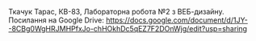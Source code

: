Ткачук Тарас, КВ-83, Лабораторна робота №2 з ВЕБ-дизайну.
Посилання на Google Drive: https://docs.google.com/document/d/1JY--8CBg0WgHRJMHPfxJo-chHOkhDc5qEZ7F2DOnWjg/edit?usp=sharing
